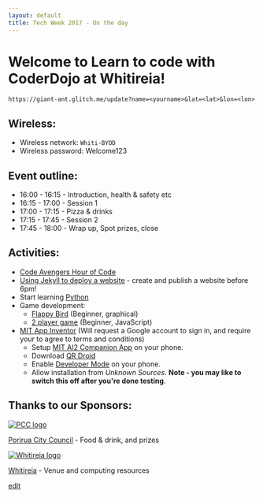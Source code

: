 ```yaml
---
layout: default
title: Tech Week 2017 - On the day
---
```


# Welcome to Learn to code with CoderDojo at Whitireia!  

```
https://giant-ant.glitch.me/update?name=<yourname>&lat=<lat>&lon=<lon>
```

## Wireless:

- Wireless network: ```Whiti-BYOD```
- Wireless password: Welcome123

## Event outline:

- 16:00 - 16:15 - Introduction, health & safety etc
- 16:15 - 17:00 - Session 1
- 17:00 - 17:15 - Pizza & drinks
- 17:15 - 17:45 - Session 2
- 17:45 - 18:00 - Wrap up, Spot prizes, close

## Activities:
- [Code Avengers Hour of Code](https://www.codeavengers.com/courses/hour-of-code)
- [Using Jekyll to deploy a website](https://www.codecademy.com/learn/deploy-a-website) - create and publish a website before 6pm!
- Start learning [Python](https://www.codecademy.com/learn/python)
- Game development:
  - [Flappy Bird](https://studio.code.org/flappy/1) (Beginner, graphical)
  - [2 player game](https://www.codeavengers.com/javascript/100) (Beginner, JavaScript)
- [MIT App Inventor](http://ai2.appinventor.mit.edu/) (Will request a Google account to sign in, and require your to agree to terms and conditions)
  - Setup [MIT AI2 Companion App](http://appinventor.mit.edu/explore/ai2/setup-device-wifi.html) on your phone.
  - Download [QR Droid](https://play.google.com/store/apps/details?id=la.droid.qr&hl=en)
  - Enable [Developer Mode](https://www.howtogeek.com/129728/how-to-access-the-developer-options-menu-and-enable-usb-debugging-on-android-4.2/) on your phone.
  - Allow installation from *Unknown Sources*. **Note - you may like to switch this off after you're done testing**. 

## Thanks to our Sponsors:

[![PCC logo](http://www.pcc.govt.nz/images/website/pcc-logo.jpg)](http://pcc.govt.nz/)

[Porirua City Council](http://pcc.govt.nz/) - Food & drink, and prizes



[![Whitireia logo](http://whitireia.ac.nz/_layouts/whitireiaresources/core/images/logo.png)](http://www.whitireia.ac.nz/Pages/home.aspx)

[Whitireia](http://www.whitireia.ac.nz/Pages/home.aspx) - Venue and computing resources



[edit](https://github.com/CoderDojo-Porirua/CoderDojo-Porirua.github.io/edit/master/techweek2017-on-the-day.md)
